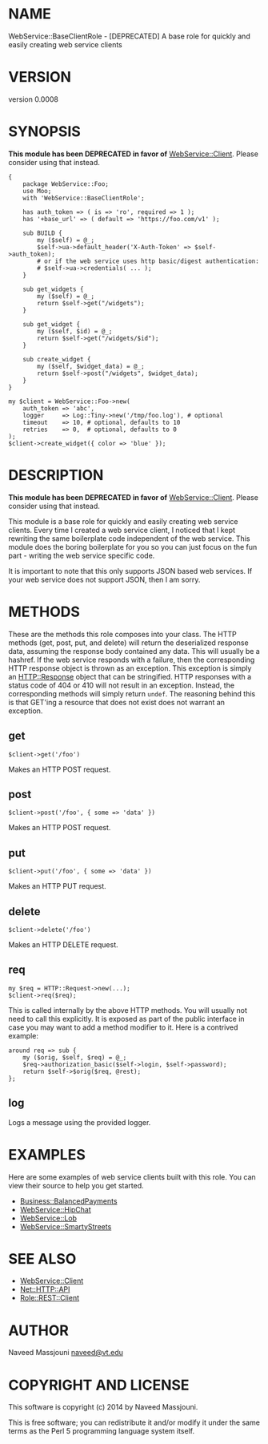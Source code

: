 # NAME

WebService::BaseClientRole - \[DEPRECATED\] A base role for quickly and easily creating web service clients

# VERSION

version 0.0008

# SYNOPSIS

__This module has been DEPRECATED in favor of__ [WebService::Client](http://search.cpan.org/perldoc?WebService::Client).
Please consider using that instead.

    {
        package WebService::Foo;
        use Moo;
        with 'WebService::BaseClientRole';

        has auth_token => ( is => 'ro', required => 1 );
        has '+base_url' => ( default => 'https://foo.com/v1' );

        sub BUILD {
            my ($self) = @_;
            $self->ua->default_header('X-Auth-Token' => $self->auth_token);
            # or if the web service uses http basic/digest authentication:
            # $self->ua->credentials( ... );
        }

        sub get_widgets {
            my ($self) = @_;
            return $self->get("/widgets");
        }

        sub get_widget {
            my ($self, $id) = @_;
            return $self->get("/widgets/$id");
        }

        sub create_widget {
            my ($self, $widget_data) = @_;
            return $self->post("/widgets", $widget_data);
        }
    }

    my $client = WebService::Foo->new(
        auth_token => 'abc',
        logger     => Log::Tiny->new('/tmp/foo.log'), # optional
        timeout    => 10, # optional, defaults to 10
        retries    => 0,  # optional, defaults to 0
    );
    $client->create_widget({ color => 'blue' });

# DESCRIPTION

__This module has been DEPRECATED in favor of__ [WebService::Client](http://search.cpan.org/perldoc?WebService::Client).
Please consider using that instead.

This module is a base role for quickly and easily creating web service clients.
Every time I created a web service client, I noticed that I kept rewriting the
same boilerplate code independent of the web service.
This module does the boring boilerplate for you so you can just focus on
the fun part - writing the web service specific code.

It is important to note that this only supports JSON based web services.
If your web service does not support JSON, then I am sorry.

# METHODS

These are the methods this role composes into your class.
The HTTP methods (get, post, put, and delete) will return the deserialized
response data, assuming the response body contained any data.
This will usually be a hashref.
If the web service responds with a failure, then the corresponding HTTP
response object is thrown as an exception.
This exception is simply an [HTTP::Response](http://search.cpan.org/perldoc?HTTP::Response) object that can be stringified.
HTTP responses with a status code of 404 or 410 will not result in an exception.
Instead, the corresponding methods will simply return `undef`.
The reasoning behind this is that GET'ing a resource that does not exist
does not warrant an exception.

## get

    $client->get('/foo')

Makes an HTTP POST request.

## post

    $client->post('/foo', { some => 'data' })

Makes an HTTP POST request.

## put

    $client->put('/foo', { some => 'data' })

Makes an HTTP PUT request.

## delete

    $client->delete('/foo')

Makes an HTTP DELETE request.

## req

    my $req = HTTP::Request->new(...);
    $client->req($req);

This is called internally by the above HTTP methods.
You will usually not need to call this explicitly.
It is exposed as part of the public interface in case you may want to add
a method modifier to it.
Here is a contrived example:

    around req => sub {
        my ($orig, $self, $req) = @_;
        $req->authorization_basic($self->login, $self->password);
        return $self->$orig($req, @rest);
    };

## log

Logs a message using the provided logger.

# EXAMPLES

Here are some examples of web service clients built with this role.
You can view their source to help you get started.

- [Business::BalancedPayments](http://search.cpan.org/perldoc?Business::BalancedPayments)
- [WebService::HipChat](http://search.cpan.org/perldoc?WebService::HipChat)
- [WebService::Lob](http://search.cpan.org/perldoc?WebService::Lob)
- [WebService::SmartyStreets](http://search.cpan.org/perldoc?WebService::SmartyStreets)

# SEE ALSO

- [WebService::Client](http://search.cpan.org/perldoc?WebService::Client)
- [Net::HTTP::API](http://search.cpan.org/perldoc?Net::HTTP::API)
- [Role::REST::Client](http://search.cpan.org/perldoc?Role::REST::Client)

# AUTHOR

Naveed Massjouni <naveed@vt.edu>

# COPYRIGHT AND LICENSE

This software is copyright (c) 2014 by Naveed Massjouni.

This is free software; you can redistribute it and/or modify it under
the same terms as the Perl 5 programming language system itself.
